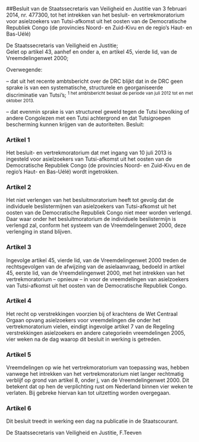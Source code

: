 <meta http-equiv='Content-Type' content='text/html; charset=utf-8' />

##Besluit van de Staatssecretaris van Veiligheid en Justitie van 3 februari 2014, nr. 477300, tot het intrekken van het besluit- en vertrekmoratorium voor asielzoekers van Tutsi-afkomst uit het oosten van de Democratische Republiek Congo (de provincies Noord- en Zuid-Kivu en de regio’s Haut- en Bas-Uélé)

De Staatssecretaris van Veiligheid en Justitie;  
Gelet op artikel 43, aanhef en onder a, en artikel 45, vierde lid, van de Vreemdelingenwet 2000;

Overwegende:

– dat uit het recente ambtsbericht over de DRC blijkt dat in de DRC geen sprake is van een systematische, structurele en georganiseerde discriminatie van Tutsi’s; <sup> 1  het ambtsbericht beslaat de periode van juli 2012 tot en met oktober 2013.  </sup>  

– dat evenmin sprake is van structureel geweld tegen de Tutsi bevolking of andere Congolezen met een Tutsi achtergrond en dat Tutsigroepen bescherming kunnen krijgen van de autoriteiten.     Besluit:    

### Artikel  1  

Het besluit- en vertrekmoratorium dat met ingang van 10 juli 2013 is ingesteld voor asielzoekers van Tutsi-afkomst uit het oosten van de Democratische Republiek Congo (de provincies Noord- en Zuid-Kivu en de regio’s Haut- en Bas-Uélé) wordt ingetrokken.  

### Artikel  2  

Het niet verlengen van het besluitmoratorium heeft tot gevolg dat de individuele beslistermijnen van asielzoekers van Tutsi-afkomst uit het oosten van de Democratische Republiek Congo niet meer worden verlengd. Daar waar onder het besluitmoratorium de individuele beslistermijn is verlengd zal, conform het systeem van de Vreemdelingenwet 2000, deze verlenging in stand blijven.  

### Artikel  3  

Ingevolge artikel 45, vierde lid, van de Vreemdelingenwet 2000 treden de rechtsgevolgen van de afwijzing van de asielaanvraag, bedoeld in artikel 45, eerste lid, van de Vreemdelingenwet 2000, met het intrekken van het vertrekmoratorium – opnieuw – in voor de vreemdelingen van asielzoekers van Tutsi-afkomst uit het oosten van de Democratische Republiek Congo.  

### Artikel  4  

Het recht op verstrekkingen voorzien bij of krachtens de Wet Centraal Orgaan opvang asielzoekers voor vreemdelingen die onder het vertrekmoratorium vielen, eindigt ingevolge artikel 7 van de Regeling verstrekkingen asielzoekers en andere categorieën vreemdelingen 2005, vier weken na de dag waarop dit besluit in werking is getreden.  

### Artikel  5  

Vreemdelingen op wie het vertrekmoratorium van toepassing was, hebben vanwege het intrekken van het vertrekmoratorium niet langer rechtmatig verblijf op grond van artikel 8, onder j, van de Vreemdelingenwet 2000. Dit betekent dat op hen de verplichting rust om Nederland binnen vier weken te verlaten. Bij gebreke hiervan kan tot uitzetting worden overgegaan.  

### Artikel  6  

Dit besluit treedt in werking een dag na publicatie in de Staatscourant.  

De 
Staatssecretaris van Veiligheid en Justitie,
F.Teeven   
